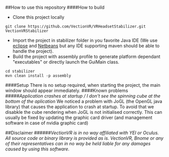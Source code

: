 ##How to use this repository
####How to build 
- Clone this project locally
```
git clone https://github.com/VectionVR/VRHeadsetStabilizer.git VectionVRStabilizer
```
- Import the project in stabilizer folder in you favorite Java IDE (We use [eclipse](http://www.eclipse.org) and [Netbeans](https://netbeans.org/downloads/) but any IDE supporting maven should be able to handle the project).
- Build the project with assembly profile to generate platform dependant "executables" or directly launch the GuiMain class. 
```
cd stabilizer
mvn clean install -p assembly
```
####Setup
There is no setup required, when starting the project, the main window should appear immediately.
####Known problems
#####*Application crashes at startup / I don't see the spinning cube at the bottom of the aplication*
We noticed a problem with JoGL (the OpenGL java library) that causes the application to crash at startup. To avoid that we disabkle the cube rendering when JoGL is not initialised correctly. This can usually be fixed by updating the graphic card driver (and management software in case of nvidia graphic card)


##Disclaimer
######*VectionVR is in no way affiliated with YEI or Oculus. All source code or binary library is provided as is. VectionVR, Bnome or any of their representatives can in no way be held liable for any damages caused by using this software.*